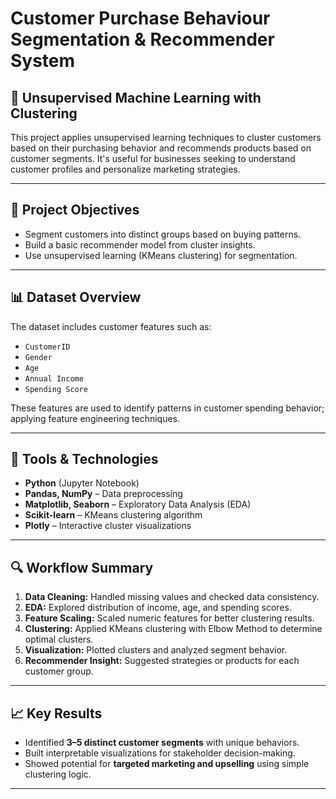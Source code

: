 # Customer Purchase Behaviour Segmentation & Recommender System
## 🧠 Unsupervised Machine Learning with Clustering

This project applies unsupervised learning techniques to cluster customers based on their purchasing behavior and recommends products based on customer segments. 
It's useful for businesses seeking to understand customer profiles and personalize marketing strategies.

---

## 📌 Project Objectives

- Segment customers into distinct groups based on buying patterns.
- Build a basic recommender model from cluster insights.
- Use unsupervised learning (KMeans clustering) for segmentation.

---

## 📊 Dataset Overview

The dataset includes customer features such as:
- `CustomerID`
- `Gender`
- `Age`
- `Annual Income`
- `Spending Score`

These features are used to identify patterns in customer spending behavior; 
applying feature engineering techniques.

---

## 🧰 Tools & Technologies

- **Python** (Jupyter Notebook)
- **Pandas, NumPy** – Data preprocessing
- **Matplotlib, Seaborn** – Exploratory Data Analysis (EDA)
- **Scikit-learn** – KMeans clustering algorithm
- **Plotly** – Interactive cluster visualizations

---

## 🔍 Workflow Summary

1. **Data Cleaning:** Handled missing values and checked data consistency.
2. **EDA:** Explored distribution of income, age, and spending scores.
3. **Feature Scaling:** Scaled numeric features for better clustering results.
4. **Clustering:** Applied KMeans clustering with Elbow Method to determine optimal clusters.
5. **Visualization:** Plotted clusters and analyzed segment behavior.
6. **Recommender Insight:** Suggested strategies or products for each customer group.

---

## 📈 Key Results

- Identified **3–5 distinct customer segments** with unique behaviors.
- Built interpretable visualizations for stakeholder decision-making.
- Showed potential for **targeted marketing and upselling** using simple clustering logic.

---
